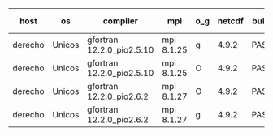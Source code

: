 

| host     | os       | compiler                              | mpi                      | o_g        | netcdf        | build       | u_pass          | u_fail          | s_pass            | s_fail            | e_pass             | e_fail             | nuopc_pass       | nuopc_fail       | artifacts link          |
|----------|----------|---------------------------------------|--------------------------|------------|---------------|-------------|-----------------|-----------------|-------------------|-------------------|--------------------|--------------------|------------------|------------------|-------------------------|
| derecho | Unicos | gfortran 12.2.0_pio2.5.10 | mpi 8.1.25  | g | 4.9.2  | PASS | None | None | None | None | None | None | None | None | <a href="https://github.com/esmf-org/esmf-test-artifacts/tree/eecc8168d762642987fba72cc45d7a637e132816/develop/gfortran/12.2.0_pio2.5.10/g/mpi/8.1.25" target="_blank">eecc816</a> | 
| derecho | Unicos | gfortran 12.2.0_pio2.5.10 | mpi 8.1.25  | O | 4.9.2  | PASS | None | None | None | None | None | None | None | None | <a href="https://github.com/esmf-org/esmf-test-artifacts/tree/c402e6c425b39e928c8dedf12cf0fec4f251d702/develop/gfortran/12.2.0_pio2.5.10/O/mpi/8.1.25" target="_blank">c402e6c</a> | 
| derecho | Unicos | gfortran 12.2.0_pio2.6.2 | mpi 8.1.27  | O | 4.9.2  | PASS | None | None | None | None | None | None | None | None | <a href="https://github.com/esmf-org/esmf-test-artifacts/tree/3e49fd8ba2df06870a744b2c6ca5aafddaf7ff59/develop/gfortran/12.2.0_pio2.6.2/O/mpi/8.1.27" target="_blank">3e49fd8</a> | 
| derecho | Unicos | gfortran 12.2.0_pio2.6.2 | mpi 8.1.27  | g | 4.9.2  | PASS | None | None | None | None | None | None | None | None | <a href="https://github.com/esmf-org/esmf-test-artifacts/tree/75393f548431c073cdc53a954ea3fa71a375f6f1/develop/gfortran/12.2.0_pio2.6.2/g/mpi/8.1.27" target="_blank">75393f5</a> | 
